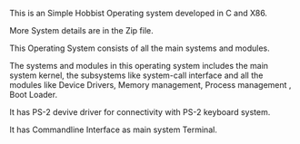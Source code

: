 This is an Simple Hobbist Operating system developed in C and X86. 

More System details are in the Zip file.

This Operating System consists of all the main systems and modules.

The systems and modules in this operating system includes the main system kernel, the subsystems like system-call interface and all the modules like Device Drivers, Memory management, Process management , Boot Loader.

It has PS-2 devive driver for connectivity with PS-2 keyboard system.

It has Commandline Interface as main system Terminal.
